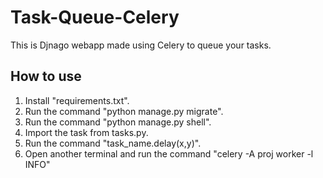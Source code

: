 # Task-Queue-Celery

This is Djnago webapp made using Celery to queue your tasks.

## How to use

1. Install "requirements.txt".
2. Run the command "python manage.py migrate".
3. Run the command "python manage.py shell".
4. Import the task from tasks.py.
5. Run the command "task_name.delay(x,y)".
6. Open another terminal and run the command "celery -A proj worker -l INFO"
